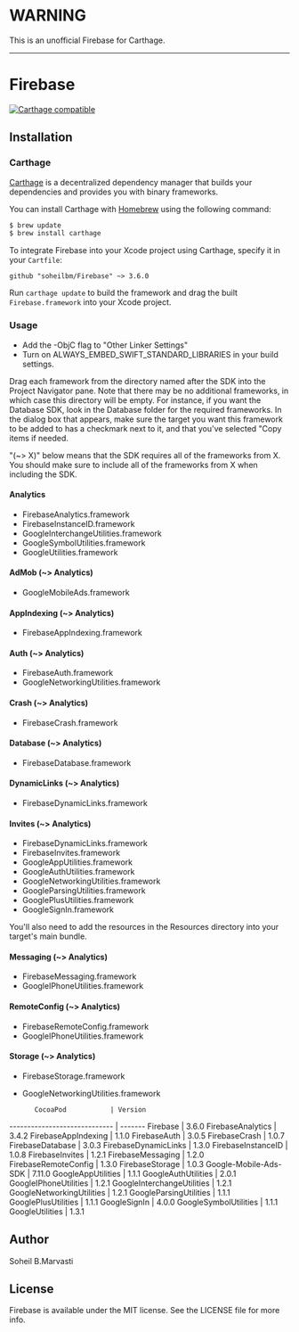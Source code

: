 # WARNING

This is an unofficial Firebase for Carthage.

----

# Firebase
[![Carthage compatible](https://img.shields.io/badge/Carthage-compatible-4BC51D.svg?style=flat)](https://github.com/Carthage/Carthage)


## Installation

### Carthage

[Carthage](https://github.com/Carthage/Carthage) is a decentralized dependency manager that builds your dependencies and provides you with binary frameworks.

You can install Carthage with [Homebrew](http://brew.sh/) using the following command:

```bash
$ brew update
$ brew install carthage
```

To integrate Firebase into your Xcode project using Carthage, specify it in your `Cartfile`:

```ogdl
github "soheilbm/Firebase" ~> 3.6.0
```

Run `carthage update` to build the framework and drag the built `Firebase.framework` into your Xcode project.


### Usage
- Add the -ObjC flag to "Other Linker Settings"
- Turn on ALWAYS_EMBED_SWIFT_STANDARD_LIBRARIES in your build settings.


Drag each framework from the directory named after the SDK into the Project
   Navigator pane. Note that there may be no additional frameworks, in which
   case this directory will be empty. For instance, if you want the Database
   SDK, look in the Database folder for the required frameworks. In the dialog
   box that appears, make sure the target you want this framework to be added to
   has a checkmark next to it, and that you've selected "Copy items if needed.


"(~> X)" below means that the SDK requires all of the frameworks from X. You
should make sure to include all of the frameworks from X when including the SDK.

#### Analytics
  - FirebaseAnalytics.framework
  - FirebaseInstanceID.framework
  - GoogleInterchangeUtilities.framework
  - GoogleSymbolUtilities.framework
  - GoogleUtilities.framework
#### AdMob (~> Analytics)
  - GoogleMobileAds.framework
#### AppIndexing (~> Analytics)
  - FirebaseAppIndexing.framework
#### Auth (~> Analytics)
  - FirebaseAuth.framework
  - GoogleNetworkingUtilities.framework
#### Crash (~> Analytics)
  - FirebaseCrash.framework
#### Database (~> Analytics)
  - FirebaseDatabase.framework
#### DynamicLinks (~> Analytics)
  - FirebaseDynamicLinks.framework
#### Invites (~> Analytics)
  - FirebaseDynamicLinks.framework
  - FirebaseInvites.framework
  - GoogleAppUtilities.framework
  - GoogleAuthUtilities.framework
  - GoogleNetworkingUtilities.framework
  - GoogleParsingUtilities.framework
  - GooglePlusUtilities.framework
  - GoogleSignIn.framework

  You'll also need to add the resources in the
  Resources directory into your target's main
  bundle.
#### Messaging (~> Analytics)
  - FirebaseMessaging.framework
  - GoogleIPhoneUtilities.framework
#### RemoteConfig (~> Analytics)
  - FirebaseRemoteConfig.framework
  - GoogleIPhoneUtilities.framework
#### Storage (~> Analytics)
  - FirebaseStorage.framework
  - GoogleNetworkingUtilities.framework


           CocoaPod           | Version
----------------------------- | -------
Firebase                      | 3.6.0
FirebaseAnalytics             | 3.4.2
FirebaseAppIndexing           | 1.1.0
FirebaseAuth                  | 3.0.5
FirebaseCrash                 | 1.0.7
FirebaseDatabase              | 3.0.3
FirebaseDynamicLinks          | 1.3.0
FirebaseInstanceID            | 1.0.8
FirebaseInvites               | 1.2.1
FirebaseMessaging             | 1.2.0
FirebaseRemoteConfig          | 1.3.0
FirebaseStorage               | 1.0.3
Google-Mobile-Ads-SDK         | 7.11.0
GoogleAppUtilities            | 1.1.1
GoogleAuthUtilities           | 2.0.1
GoogleIPhoneUtilities         | 1.2.1
GoogleInterchangeUtilities    | 1.2.1
GoogleNetworkingUtilities     | 1.2.1
GoogleParsingUtilities        | 1.1.1
GooglePlusUtilities           | 1.1.1
GoogleSignIn                  | 4.0.0
GoogleSymbolUtilities         | 1.1.1
GoogleUtilities               | 1.3.1


## Author

Soheil B.Marvasti


## License

Firebase is available under the MIT license. See the LICENSE file for more info.
